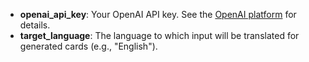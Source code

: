 - **openai_api_key**: Your OpenAI API key. See the [OpenAI platform](https://platform.openai.com/api-keys) for details.
- **target_language**: The language to which input will be translated for generated cards (e.g., "English").